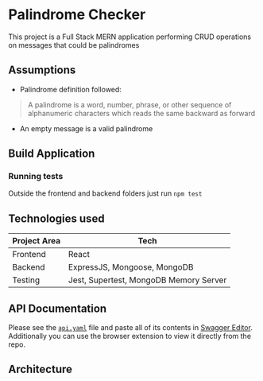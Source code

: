 # Palindrome Checker

This project is a Full Stack MERN application performing CRUD operations on messages that could be palindromes

## Assumptions

-   Palindrome definition followed:

> A palindrome is a word, number, phrase, or other sequence of alphanumeric characters which reads the same backward as forward

-   An empty message is a valid palindrome

## Build Application


### Running tests

Outside the frontend and backend folders just run `npm test`

## Technologies used

| Project Area | Tech                                   |
| ------------ | -------------------------------------- |
| Frontend     | React                                  |
| Backend      | ExpressJS, Mongoose, MongoDB           |
| Testing      | Jest, Supertest, MongoDB Memory Server |

## API Documentation

Please see the [`api.yaml`]() file and paste all of its contents in [Swagger Editor](https://editor.swagger.io/). Additionally you can use the browser extension to view it directly from the repo.

## Architecture
